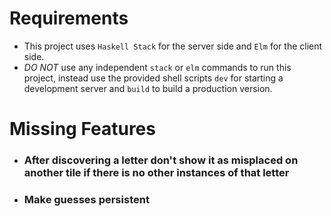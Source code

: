 # Requirements

- This project uses `Haskell Stack` for the server side and `Elm` for the client side.
- *DO NOT* use any independent `stack` or `elm` commands to run this project, instead use the provided shell scripts `dev` for starting a development server and `build` to build a production version. 

# Missing Features

- ### After discovering a letter don't show it as misplaced on another tile if there is no other instances of that letter 
- ### Make guesses persistent
